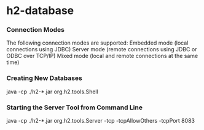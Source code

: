 # h2-database

### Connection Modes
The following connection modes are supported:
Embedded mode (local connections using JDBC)
Server mode (remote connections using JDBC or ODBC over TCP/IP)
Mixed mode (local and remote connections at the same time)


### Creating New Databases
 java -cp ./h2-*.jar org.h2.tools.Shell

 
### Starting the Server Tool from Command Line
java -cp ./h2-*.jar org.h2.tools.Server -tcp -tcpAllowOthers -tcpPort 8083
